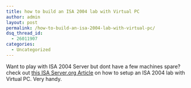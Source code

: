 ```yaml
---
title: how to build an ISA 2004 lab with Virtual PC
author: admin
layout: post
permalink: /how-to-build-an-isa-2004-lab-with-virtual-pc/
dsq_thread_id:
  - 26011907
categories:
  - Uncategorized
---
```

Want to play with ISA 2004 Server but dont have a few machines spare? check out [this ISA Server.org Article][1] on how to setup an ISA 2004 lab with Virtual PC. Very handy.

 [1]: http://www.isaserver.org/articles/VPC2004_ISAlab.html
